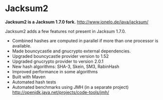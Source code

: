 # Jacksum2

**Jacksum2 is a Jacksum 1.7.0 fork.** <http://www.jonelo.de/java/jacksum/>

Jacksum2 adds a few features not present in Jacksum 1.7.0.

 - Combined hashes are computed in parallel if more than one processor is available.
 - Made bouncycastle and gnucrypto external dependencies.
 - Upgraded bouncycastle provider version to 1.52
 - Upgraded gnucrypto provider to version 2.0.1
 - New hash algorithms: SHA-3, Skein, SM3, RabinHash
 - Improved performance in some algorithms
 - Built with Maven
 - Automated hash tests
 - Automated benchmarks using JMH (in a separate project) <http://openjdk.java.net/projects/code-tools/jmh/>
